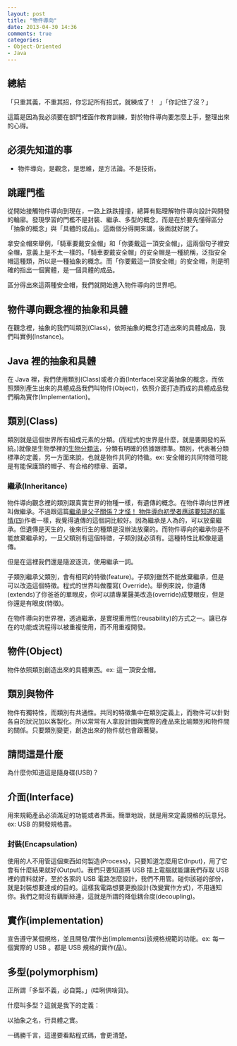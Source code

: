 ```yaml
---
layout: post
title: "物件導向"
date: 2013-04-30 14:36
comments: true
categories: 
- Object-Oriented
- Java
---
```

## 總結
<pre>
「只重其義，不重其招，你忘記所有招式，就練成了！ 」「你記住了沒？」
</pre>

這篇是因為我必須要在部門裡面作教育訓練，對於物件導向要怎麼上手，整理出來的心得。

## 必須先知道的事
+ 物件導向，是觀念，是思維，是方法論。不是技術。


## 跳躍門檻
從開始接觸物件導向到現在，一路上跌跌撞撞，總算有點理解物件導向設計與開發的輪廓。發現學習的門檻不是封裝、繼承、多型的概念，而是在於要先懂得區分「抽象的概念」與「具體的成品」。這兩個分得開來講，後面就好說了。

拿安全帽來舉例，「騎車要戴安全帽」和「你要戴這一頂安全帽」，這兩個句子裡安全帽，意義上是不太一樣的。「騎車要戴安全帽」的安全帽是一種統稱，泛指安全帽這種類，所以是一種抽象的概念。而「你要戴這一頂安全帽」的安全帽，則是明確的指出一個實體，是一個具體的成品。

區分得出來這兩種安全帽，我們就開始進入物件導向的世界吧。


## 物件導向觀念裡的抽象和具體
在觀念裡，抽象的我們叫類別(Class)，依照抽象的概念打造出來的具體成品，我們叫實例(Instance)。


## Java 裡的抽象和具體
在 Java 裡，我們使用類別(Class)或者介面(Interface)來定義抽象的概念，而依照類別產生出來的具體成品我們叫物件(Object)，依照介面打造而成的具體成品我們稱為實作(Implementation)。


## 類別(Class)
類別就是這個世界所有組成元素的分類。(而程式的世界是什麼，就是要開發的系統。)就像是生物學裡的[生物分類法](https://zh.wikipedia.org/wiki/%E7%94%9F%E7%89%A9%E5%88%86%E9%A1%9E%E6%B3%95 "生物分類法")，分類有明確的依據跟標準。類別，代表著分類標準的定義，另一方面來說，也就是物件共同的特徵。ex: 安全帽的共同特徵可能是有能保護頭的帽子、有合格的標章、面罩。

### 繼承(Inheritance)
物件導向觀念裡的類別跟真實世界的物種一樣，有遺傳的概念。在物件導向世界裡叫做繼承。不過跟這篇[繼承是父子關係？才怪！ 物件導向初學者應該要知道的事情(四)](http://milikao.pixnet.net/blog/post/543716-%E7%B9%BC%E6%89%BF%E6%98%AF%E7%88%B6%E5%AD%90%E9%97%9C%E4%BF%82%EF%BC%9F%E6%89%8D%E6%80%AA%EF%BC%81-%E7%89%A9%E4%BB%B6%E5%B0%8E%E5%90%91%E5%88%9D%E5%AD%B8%E8%80%85%E6%87%89 "繼承是父子關係？才怪！ 物件導向初學者應該要知道的事情(四)")作者一樣，我覺得遺傳的這個詞比較好。因為繼承是人為的，可以放棄繼承。但遺傳是天生的，後來衍生的種類是沒辦法放棄的。而物件導向的繼承你是不能放棄繼承的，一旦父類別有這個特徵，子類別就必須有。這種特性比較像是遺傳。

但是在這裡我們還是隨波逐流，使用繼承一詞。

子類別繼承父類別，會有相同的特徵(feature)。子類別雖然不能放棄繼承，但是可以改造這個特徵。程式的世界叫做覆寫( Override)。舉例來說，你遺傳(extends)了你爸爸的單眼皮，你可以請專業醫美改造(override)成雙眼皮，但是你還是有眼皮(特徵)。

在物件導向的世界裡，透過繼承，是實現重用性(reusability)的方式之一。讓已存在的功能或流程得以被重複使用，而不用重複開發。


## 物件(Object)
物件依照類別創造出來的具體東西。ex: 這一頂安全帽。


## 類別與物件
物件有獨特性，而類別有共通性。共同的特徵集中在類別定義上，而物件可以針對各自的狀況加以客製化。所以常常有人拿設計圖與實際的產品來比喻類別和物件間的關係。只要類別變更，創造出來的物件就也會跟著變。


## 請問這是什麼
為什麼你知道這是隨身碟(USB)？


## 介面(Interface)
用來規範產品必須滿足的功能或者界面。簡單地說，就是用來定義規格的玩意兒。ex: USB 的開發規格書。

### 封裝(Encapsulation)
使用的人不用管這個東西如何製造(Process)，只要知道怎麼用它(Input)，用了它會有什麼結果就好(Output)。我們只要知道將 USB 插上電腦就能讓我們存取 USB 裡的資料就好，至於各家的 USB 電路怎麼設計，我們不用管。碰你該碰的部份，就是封裝想要達成的目的。這樣我電路想要更換設計(改變實作方式)，不用通知你。我們之間沒有藕斷絲連，這就是所謂的降低耦合度(decoupling)。


## 實作(implementation)
宣告遵守某個規格，並且開發/實作出(implements)該規格規範的功能。ex: 每一個實際的 USB 。都是 USB 規格的實作(品)。


## 多型(polymorphism)
正所謂「多型不義，必自斃。」(哇咧供啥貨)。

什麼叫多型？這就是我下的定義：
<pre>
以抽象之名，行具體之實。
</pre>

一碼勝千言，這邊要看點程式碼，會更清楚。